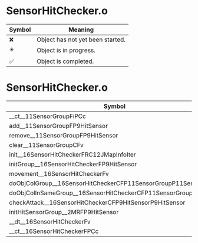# SensorHitChecker.o
| Symbol | Meaning 
| ------------- | ------------- 
| :x: | Object has not yet been started. 
| :eight_pointed_black_star: | Object is in progress. 
| :white_check_mark: | Object is completed. 


# SensorHitChecker.o
| Symbol | Decompiled? |
| ------------- | ------------- |
| __ct__11SensorGroupFiPCc | :white_check_mark: |
| add__11SensorGroupFP9HitSensor | :white_check_mark: |
| remove__11SensorGroupFP9HitSensor | :white_check_mark: |
| clear__11SensorGroupCFv | :white_check_mark: |
| init__16SensorHitCheckerFRC12JMapInfoIter | :white_check_mark: |
| initGroup__16SensorHitCheckerFP9HitSensor | :white_check_mark: |
| movement__16SensorHitCheckerFv | :white_check_mark: |
| doObjColGroup__16SensorHitCheckerCFP11SensorGroupP11SensorGroup | :x: |
| doObjColInSameGroup__16SensorHitCheckerCFP11SensorGroup | :x: |
| checkAttack__16SensorHitCheckerCFP9HitSensorP9HitSensor | :x: |
| initHitSensorGroup__2MRFP9HitSensor | :white_check_mark: |
| __dt__16SensorHitCheckerFv | :white_check_mark: |
| __ct__16SensorHitCheckerFPCc | :white_check_mark: |
